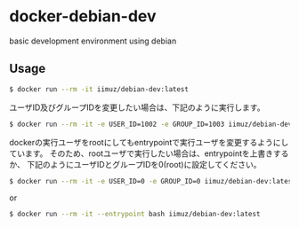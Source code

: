 # docker-debian-dev

basic development environment using debian

## Usage

```sh
$ docker run --rm -it iimuz/debian-dev:latest
```

ユーザID及びグループIDを変更したい場合は、下記のように実行します。

```sh
$ docker run --rm -it -e USER_ID=1002 -e GROUP_ID=1003 iimuz/debian-dev:latest
```

dockerの実行ユーザをrootにしてもentrypointで実行ユーザを変更するようにしています。
そのため、rootユーザで実行したい場合は、entrypointを上書きするか、
下記のようにユーザIDとグループIDを0(root)に設定してください。

```sh
$ docker run --rm -it -e USER_ID=0 -e GROUP_ID=0 iimuz/debian-dev:latest
```

or

```sh
$ docker run --rm -it --entrypoint bash iimuz/debian-dev:latest
```
